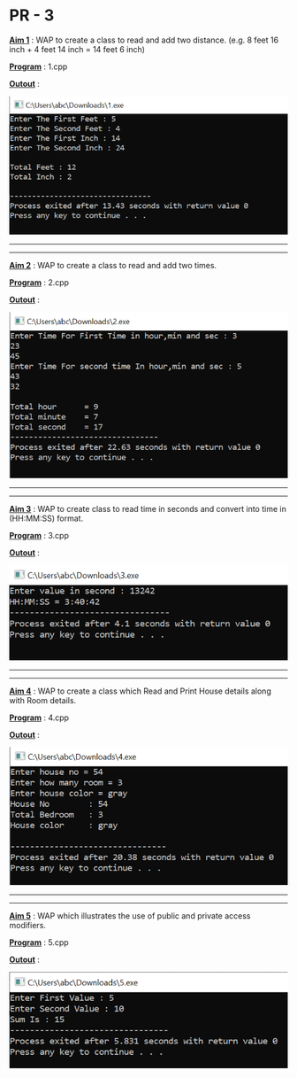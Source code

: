 # PR - 3

<u>**Aim 1**</u> :  WAP to create a class to read and add two distance. (e.g. 8 feet 16 inch + 4 feet 14 inch = 14 feet 6 inch)

<u>**Program**</u> : 1.cpp

<u>**Outout**</u> : 

![Please Try Leter...](https://github.com/Omdhameliya/C-/blob/master/PR%20-3/Image/image1.PNG)
****
****
<u>**Aim 2**</u> : WAP to create a class to read and add two times.

<u>**Program**</u> : 2.cpp

<u>**Outout**</u> : 

![Please Try Leter...](https://github.com/Omdhameliya/C-/blob/master/PR%20-3/Image/image2.PNG)
****
****
<u>**Aim 3**</u> :  WAP to create class to read time in seconds and convert into time in (HH:MM:SS) format.

<u>**Program**</u> : 3.cpp

<u>**Outout**</u> : 

![Please Try Leter...](https://github.com/Omdhameliya/C-/blob/master/PR%20-3/Image/image3.PNG)
****
****
<u>**Aim 4**</u> :  WAP to create a class which Read and Print House details along with Room details.

<u>**Program**</u> : 4.cpp

<u>**Outout**</u> : 

![Please Try Leter...](https://github.com/Omdhameliya/C-/blob/master/PR%20-3/Image/image4.PNG)
****
****
<u>**Aim 5**</u> :  WAP which illustrates the use of public and private access modifiers.

<u>**Program**</u> : 5.cpp

<u>**Outout**</u> : 

![Please Try Leter...](https://github.com/Omdhameliya/C-/blob/master/PR%20-3/Image/image5.PNG)

